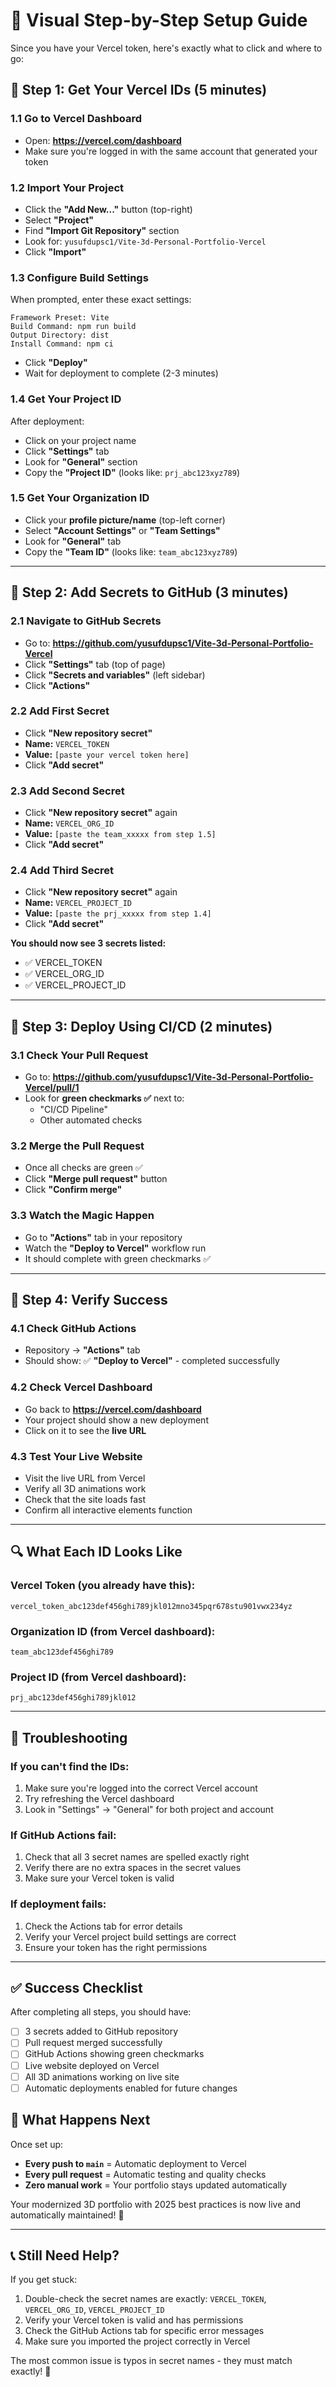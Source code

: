 # 📸 Visual Step-by-Step Setup Guide

Since you have your Vercel token, here's exactly what to click and where to go:

## 🎯 **Step 1: Get Your Vercel IDs (5 minutes)**

### **1.1 Go to Vercel Dashboard**
- Open: **https://vercel.com/dashboard**
- Make sure you're logged in with the same account that generated your token

### **1.2 Import Your Project**
- Click the **"Add New..."** button (top-right)
- Select **"Project"**
- Find **"Import Git Repository"** section
- Look for: `yusufdupsc1/Vite-3d-Personal-Portfolio-Vercel`
- Click **"Import"**

### **1.3 Configure Build Settings**
When prompted, enter these exact settings:
```
Framework Preset: Vite
Build Command: npm run build
Output Directory: dist
Install Command: npm ci
```
- Click **"Deploy"**
- Wait for deployment to complete (2-3 minutes)

### **1.4 Get Your Project ID**
After deployment:
- Click on your project name
- Click **"Settings"** tab
- Look for **"General"** section
- Copy the **"Project ID"** (looks like: `prj_abc123xyz789`)

### **1.5 Get Your Organization ID**
- Click your **profile picture/name** (top-left corner)
- Select **"Account Settings"** or **"Team Settings"**
- Look for **"General"** tab
- Copy the **"Team ID"** (looks like: `team_abc123xyz789`)

---

## 🔐 **Step 2: Add Secrets to GitHub (3 minutes)**

### **2.1 Navigate to GitHub Secrets**
- Go to: **https://github.com/yusufdupsc1/Vite-3d-Personal-Portfolio-Vercel**
- Click **"Settings"** tab (top of page)
- Click **"Secrets and variables"** (left sidebar)
- Click **"Actions"**

### **2.2 Add First Secret**
- Click **"New repository secret"**
- **Name:** `VERCEL_TOKEN`
- **Value:** `[paste your vercel token here]`
- Click **"Add secret"**

### **2.3 Add Second Secret**
- Click **"New repository secret"** again
- **Name:** `VERCEL_ORG_ID`
- **Value:** `[paste the team_xxxxx from step 1.5]`
- Click **"Add secret"**

### **2.4 Add Third Secret**
- Click **"New repository secret"** again
- **Name:** `VERCEL_PROJECT_ID`
- **Value:** `[paste the prj_xxxxx from step 1.4]`
- Click **"Add secret"**

**You should now see 3 secrets listed:**
- ✅ VERCEL_TOKEN
- ✅ VERCEL_ORG_ID
- ✅ VERCEL_PROJECT_ID

---

## 🚀 **Step 3: Deploy Using CI/CD (2 minutes)**

### **3.1 Check Your Pull Request**
- Go to: **https://github.com/yusufdupsc1/Vite-3d-Personal-Portfolio-Vercel/pull/1**
- Look for **green checkmarks ✅** next to:
  - "CI/CD Pipeline"
  - Other automated checks

### **3.2 Merge the Pull Request**
- Once all checks are green ✅
- Click **"Merge pull request"** button
- Click **"Confirm merge"**

### **3.3 Watch the Magic Happen**
- Go to **"Actions"** tab in your repository
- Watch the **"Deploy to Vercel"** workflow run
- It should complete with green checkmarks ✅

---

## 🎉 **Step 4: Verify Success**

### **4.1 Check GitHub Actions**
- Repository → **"Actions"** tab
- Should show: ✅ **"Deploy to Vercel"** - completed successfully

### **4.2 Check Vercel Dashboard**
- Go back to **https://vercel.com/dashboard**
- Your project should show a new deployment
- Click on it to see the **live URL**

### **4.3 Test Your Live Website**
- Visit the live URL from Vercel
- Verify all 3D animations work
- Check that the site loads fast
- Confirm all interactive elements function

---

## 🔍 **What Each ID Looks Like**

### **Vercel Token** (you already have this):
```
vercel_token_abc123def456ghi789jkl012mno345pqr678stu901vwx234yz
```

### **Organization ID** (from Vercel dashboard):
```
team_abc123def456ghi789
```

### **Project ID** (from Vercel dashboard):
```
prj_abc123def456ghi789jkl012
```

---

## 🚨 **Troubleshooting**

### **If you can't find the IDs:**
1. Make sure you're logged into the correct Vercel account
2. Try refreshing the Vercel dashboard
3. Look in "Settings" → "General" for both project and account

### **If GitHub Actions fail:**
1. Check that all 3 secret names are spelled exactly right
2. Verify there are no extra spaces in the secret values
3. Make sure your Vercel token is valid

### **If deployment fails:**
1. Check the Actions tab for error details
2. Verify your Vercel project build settings are correct
3. Ensure your token has the right permissions

---

## ✅ **Success Checklist**

After completing all steps, you should have:
- [ ] 3 secrets added to GitHub repository
- [ ] Pull request merged successfully
- [ ] GitHub Actions showing green checkmarks
- [ ] Live website deployed on Vercel
- [ ] All 3D animations working on live site
- [ ] Automatic deployments enabled for future changes

## 🎯 **What Happens Next**

Once set up:
- **Every push to `main`** = Automatic deployment to Vercel
- **Every pull request** = Automatic testing and quality checks
- **Zero manual work** = Your portfolio stays updated automatically

Your modernized 3D portfolio with 2025 best practices is now live and automatically maintained! 🚀

---

## 📞 **Still Need Help?**

If you get stuck:
1. Double-check the secret names are exactly: `VERCEL_TOKEN`, `VERCEL_ORG_ID`, `VERCEL_PROJECT_ID`
2. Verify your Vercel token is valid and has permissions
3. Check the GitHub Actions tab for specific error messages
4. Make sure you imported the project correctly in Vercel

The most common issue is typos in secret names - they must match exactly! 🎯